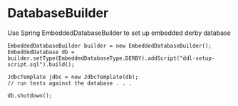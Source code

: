 
# DatabaseBuilder

Use Spring EmbeddedDatabaseBuilder to set up embedded derby database

    EmbeddedDatabaseBuilder builder = new EmbeddedDatabaseBuilder();
    EmbeddedDatabase db = builder.setType(EmbeddedDatabaseType.DERBY).addScript("ddl-setup-script.sql").build();
        
    JdbcTemplate jdbc = new JdbcTemplate(db);
    // run tests against the database . . .
    
    db.shutdown();


